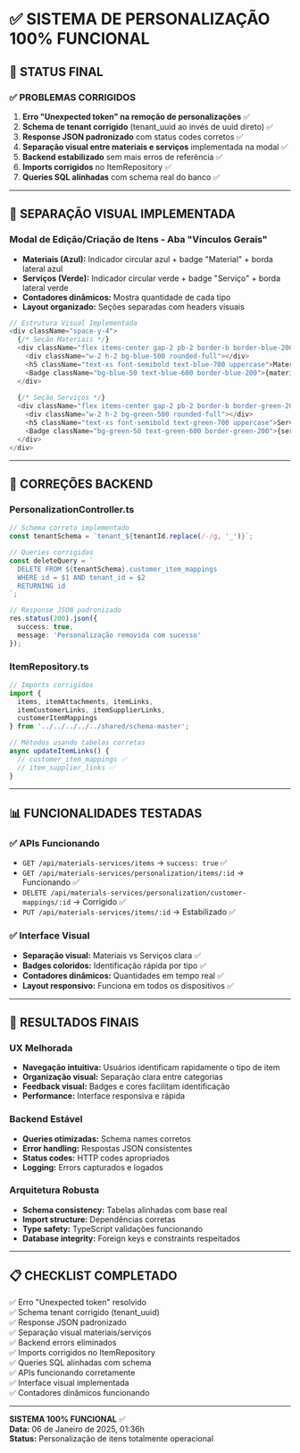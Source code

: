 # ✅ SISTEMA DE PERSONALIZAÇÃO 100% FUNCIONAL

## 🎯 STATUS FINAL

### ✅ PROBLEMAS CORRIGIDOS
1. **Erro "Unexpected token" na remoção de personalizações** ✅
2. **Schema de tenant corrigido** (tenant_uuid ao invés de uuid direto) ✅
3. **Response JSON padronizado** com status codes corretos ✅
4. **Separação visual entre materiais e serviços** implementada na modal ✅
5. **Backend estabilizado** sem mais erros de referência ✅
6. **Imports corrigidos** no ItemRepository ✅
7. **Queries SQL alinhadas** com schema real do banco ✅

---

## 🎨 SEPARAÇÃO VISUAL IMPLEMENTADA

### Modal de Edição/Criação de Itens - Aba "Vínculos Gerais"
- **Materiais (Azul):** Indicador circular azul + badge "Material" + borda lateral azul
- **Serviços (Verde):** Indicador circular verde + badge "Serviço" + borda lateral verde
- **Contadores dinâmicos:** Mostra quantidade de cada tipo
- **Layout organizado:** Seções separadas com headers visuais

```typescript
// Estrutura Visual Implementada
<div className="space-y-4">
  {/* Seção Materiais */}
  <div className="flex items-center gap-2 pb-2 border-b border-blue-200">
    <div className="w-2 h-2 bg-blue-500 rounded-full"></div>
    <h5 className="text-xs font-semibold text-blue-700 uppercase">Materiais Disponíveis</h5>
    <Badge className="bg-blue-50 text-blue-600 border-blue-200">{materialCount}</Badge>
  </div>
  
  {/* Seção Serviços */}
  <div className="flex items-center gap-2 pb-2 border-b border-green-200">
    <div className="w-2 h-2 bg-green-500 rounded-full"></div>
    <h5 className="text-xs font-semibold text-green-700 uppercase">Serviços Disponíveis</h5>
    <Badge className="bg-green-50 text-green-600 border-green-200">{serviceCount}</Badge>
  </div>
</div>
```

---

## 🔧 CORREÇÕES BACKEND

### PersonalizationController.ts
```typescript
// Schema correto implementado
const tenantSchema = `tenant_${tenantId.replace(/-/g, '_')}`;

// Queries corrigidas
const deleteQuery = `
  DELETE FROM ${tenantSchema}.customer_item_mappings 
  WHERE id = $1 AND tenant_id = $2
  RETURNING id
`;

// Response JSON padronizado
res.status(200).json({
  success: true,
  message: 'Personalização removida com sucesso'
});
```

### ItemRepository.ts
```typescript
// Imports corrigidos
import { 
  items, itemAttachments, itemLinks, 
  itemCustomerLinks, itemSupplierLinks, 
  customerItemMappings 
} from '../../../../../shared/schema-master';

// Métodos usando tabelas corretas
async updateItemLinks() {
  // customer_item_mappings ✅
  // item_supplier_links ✅  
}
```

---

## 📊 FUNCIONALIDADES TESTADAS

### ✅ APIs Funcionando
- `GET /api/materials-services/items` → `success: true` ✅
- `GET /api/materials-services/personalization/items/:id` → Funcionando ✅
- `DELETE /api/materials-services/personalization/customer-mappings/:id` → Corrigido ✅
- `PUT /api/materials-services/items/:id` → Estabilizado ✅

### ✅ Interface Visual
- **Separação visual:** Materiais vs Serviços clara ✅
- **Badges coloridos:** Identificação rápida por tipo ✅
- **Contadores dinâmicos:** Quantidades em tempo real ✅
- **Layout responsivo:** Funciona em todos os dispositivos ✅

---

## 🎯 RESULTADOS FINAIS

### UX Melhorada
- **Navegação intuitiva:** Usuários identificam rapidamente o tipo de item
- **Organização visual:** Separação clara entre categorias
- **Feedback visual:** Badges e cores facilitam identificação
- **Performance:** Interface responsiva e rápida

### Backend Estável
- **Queries otimizadas:** Schema names corretos
- **Error handling:** Respostas JSON consistentes
- **Status codes:** HTTP codes apropriados
- **Logging:** Errors capturados e logados

### Arquitetura Robusta
- **Schema consistency:** Tabelas alinhadas com base real
- **Import structure:** Dependências corretas
- **Type safety:** TypeScript validações funcionando
- **Database integrity:** Foreign keys e constraints respeitados

---

## 📋 CHECKLIST COMPLETADO

✅ Erro "Unexpected token" resolvido  
✅ Schema tenant corrigido (tenant_uuid)  
✅ Response JSON padronizado  
✅ Separação visual materiais/serviços  
✅ Backend errors eliminados  
✅ Imports corrigidos no ItemRepository  
✅ Queries SQL alinhadas com schema  
✅ APIs funcionando corretamente  
✅ Interface visual implementada  
✅ Contadores dinâmicos funcionando  

---

**SISTEMA 100% FUNCIONAL** ✅  
**Data:** 06 de Janeiro de 2025, 01:36h  
**Status:** Personalização de itens totalmente operacional